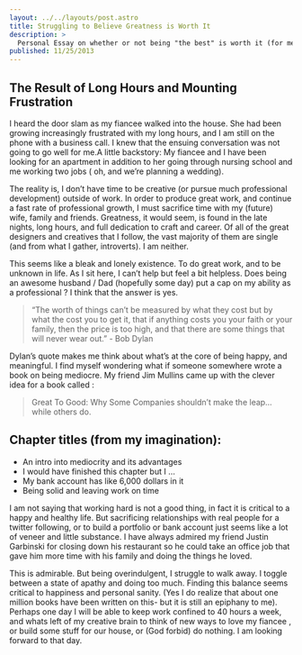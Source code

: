 ```yaml
---
layout: ../../layouts/post.astro
title: Struggling to Believe Greatness is Worth It
description: >
  Personal Essay on whether or not being "the best" is worth it (for me personally).
published: 11/25/2013
---
```


## The Result of Long Hours and Mounting Frustration

I heard the door slam as my fiancee walked into the house. She had been growing increasingly frustrated with my long hours, and I am still on the phone with a business call. I knew that the ensuing conversation was not going to go well for me.A little backstory: My fiancee and I have been looking for an apartment in addition to her going through nursing school and me working two jobs ( oh, and we’re planning a wedding).

The reality is, I don’t have time to be creative (or pursue much professional development) outside of work. In order to produce great work, and continue a fast rate of professional growth, I must sacrifice time with my (future) wife, family and friends. Greatness, it would seem, is found in the late nights, long hours, and full dedication to craft and career. Of all of the great designers and creatives that I follow, the vast majority of them are single (and from what I gather, introverts). I am neither.

This seems like a bleak and lonely existence. To do great work, and to be unknown in life. As I sit here, I can’t help but feel a bit helpless. Does being an awesome husband / Dad (hopefully some day) put a cap on my ability as a professional ? I think that the answer is yes.

> “The worth of things can’t be measured by what they cost but by what the cost you to get it, that if anything costs you your faith or your family, then the price is too high, and that there are some things that will never wear out.” - Bob Dylan

Dylan’s quote makes me think about what’s at the core of being happy, and meaningful. I find myself wondering what if someone somewhere wrote a book on being mediocre. My friend Jim Mullins came up with the clever idea for a book called :

> Great To Good: Why Some Companies shouldn’t make the leap… while others do.

## Chapter titles (from my imagination):

- An intro into mediocrity and its advantages
- I would have finished this chapter but I …
- My bank account has like 6,000 dollars in it
- Being solid and leaving work on time

I am not saying that working hard is not a good thing, in fact it is critical to a happy and healthy life. But sacrificing relationships with real people for a twitter following, or to build a portfolio or bank account just seems like a lot of veneer and little substance. I have always admired my friend Justin Garbinski for closing down his restaurant so he could take an office job that gave him more time with his family and doing the things he loved.

This is admirable. But being overindulgent, I struggle to walk away. I toggle between a state of apathy and doing too much. Finding this balance seems critical to happiness and personal sanity. (Yes I do realize that about one million books have been written on this- but it is still an epiphany to me). Perhaps one day I will be able to keep work confined to 40 hours a week, and whats left of my creative brain to think of new ways to love my fiancee , or build some stuff for our house, or (God forbid) do nothing. I am looking forward to that day.
